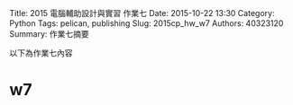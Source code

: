 Title: 2015 電腦輔助設計與實習 作業七
Date: 2015-10-22 13:30
Category: Python
Tags: pelican, publishing
Slug: 2015cp_hw_w7
Authors: 40323120
Summary: 作業七摘要

以下為作業七內容



 w7
 ============